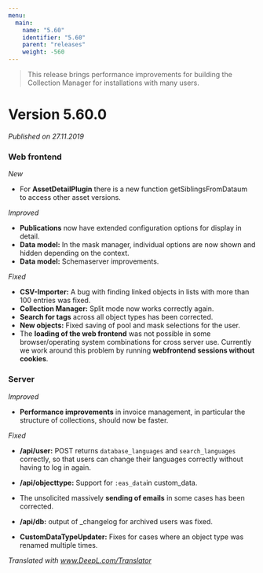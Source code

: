 ```yaml
---
menu:
  main:
    name: "5.60"
    identifier: "5.60"
    parent: "releases"
    weight: -560
---
```


> This release brings performance improvements for building the Collection Manager for installations with many users.

# Version 5.60.0

*Published on 27.11.2019*

### Web frontend

*New*

- For **AssetDetailPlugin** there is a new function getSiblingsFromDataum to access other asset versions.

*Improved*

- **Publications** now have extended configuration options for display in detail.
- **Data model:** In the mask manager, individual options are now shown and hidden depending on the context.
- **Data model:** Schemaserver improvements.

*Fixed*

- **CSV-Importer:** A bug with finding linked objects in lists with more than 100 entries was fixed.
- **Collection Manager:** Split mode now works correctly again.
- **Search for tags** across all object types has been corrected.
- **New objects:** Fixed saving of pool and mask selections for the user.
- The **loading of the web frontend** was not possible in some browser/operating system combinations for cross server use. Currently we work around this problem by running **webfrontend sessions without cookies**.

### Server

*Improved*

- **Performance improvements** in invoice management, in particular the structure of collections, should now be faster.

*Fixed*

- **/api/user:** POST returns `database_languages` and `search_languages` correctly, so that users can change their languages correctly without having to log in again.

- **/api/objecttype:** Support for `:eas_data`in custom_data.
- The unsolicited massively **sending of emails** in some cases has been corrected. 
- **/api/db:** output of _changelog for archived users was fixed.
- **CustomDataTypeUpdater:** Fixes for cases where an object type was renamed multiple times.

*Translated with www.DeepL.com/Translator*

